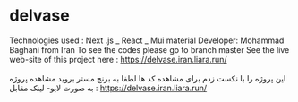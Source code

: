 # delvase
Technologies used : Next .js _ React _ Mui material
Developer: Mohammad Baghani from Iran
To see the codes please go to branch master
See the live web-site of this project  here : https://delvase.iran.liara.run/
<br>
</br>
این پروژه را با نکست زدم
برای مشاهده  کد ها لطفا به برنچ مستر بروید 
مشاهده  پروژه به صورت لایو- لینک مقابل :  https://delvase.iran.liara.run/

